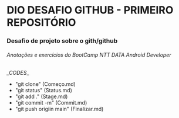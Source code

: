 # DIO DESAFIO GITHUB - PRIMEIRO REPOSITÓRIO
### Desafio de projeto sobre o gith/github
###### Anotações e exercícios do BootCamp NTT DATA Android Developer
*_CODES*_
- "git clone" (Começo.md)
- "git status" (Status.md)
- "git add ." (Stage.md)
- "git commit -m" (Commit.md)
- "git push origiin main" (Finalizar.md) 
